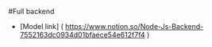 #Full backend 

- [Model link] ( https://www.notion.so/Node-Js-Backend-7552163dc0934d01bfaece54e612f7f4 )